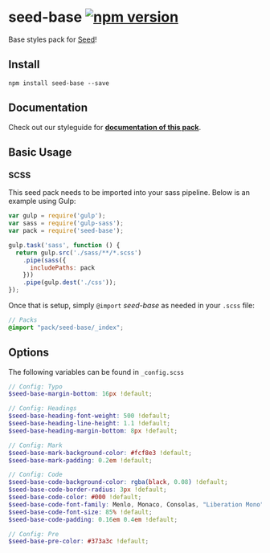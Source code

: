 # seed-base [![npm version](https://badge.fury.io/js/seed-base.svg)](https://badge.fury.io/js/seed-base)

Base styles pack for [Seed](https://github.com/helpscout/seed)!

## Install
```
npm install seed-base --save
```

## Documentation

Check out our styleguide for **[documentation of this pack](http://style.helpscout.com/seed/packs/seed-base/)**.


## Basic Usage

### SCSS
This seed pack needs to be imported into your sass pipeline. Below is an example using Gulp:


```javascript
var gulp = require('gulp');
var sass = require('gulp-sass');
var pack = require('seed-base');

gulp.task('sass', function () {
  return gulp.src('./sass/**/*.scss')
    .pipe(sass({
      includePaths: pack
    }))
    .pipe(gulp.dest('./css'));
});
```

Once that is setup, simply `@import` *seed-base* as needed in your `.scss` file:

```scss
// Packs
@import "pack/seed-base/_index";
```

## Options

The following variables can be found in `_config.scss`

```scss
// Config: Typo
$seed-base-margin-bottom: 16px !default;

// Config: Headings
$seed-base-heading-font-weight: 500 !default;
$seed-base-heading-line-height: 1.1 !default;
$seed-base-heading-margin-bottom: 8px !default;

// Config: Mark
$seed-base-mark-background-color: #fcf8e3 !default;
$seed-base-mark-padding: 0.2em !default;

// Config: Code
$seed-base-code-background-color: rgba(black, 0.08) !default;
$seed-base-code-border-radius: 3px !default;
$seed-base-code-color: #000 !default;
$seed-base-code-font-family: Menlo, Monaco, Consolas, "Liberation Mono", "Courier New", monospace !default;
$seed-base-code-font-size: 85% !default;
$seed-base-code-padding: 0.16em 0.4em !default;

// Config: Pre
$seed-base-pre-color: #373a3c !default;
```

